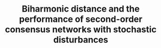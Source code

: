 ---
title: "Biharmonic distance and the performance of second-order consensus networks with stochastic disturbances"
collection: publications
permalink: /publication/Biharmonic distance and the performance of second-order consensus networks with stochastic disturbances
venue: 'ACC ‘18'
paperurl: 'https://ieeexplore.ieee.org/document/8431294/'
authors: 'Yuhao Yi, Bingjia Yang, Zhongzhi Zhang, Stacy Patterson'
---